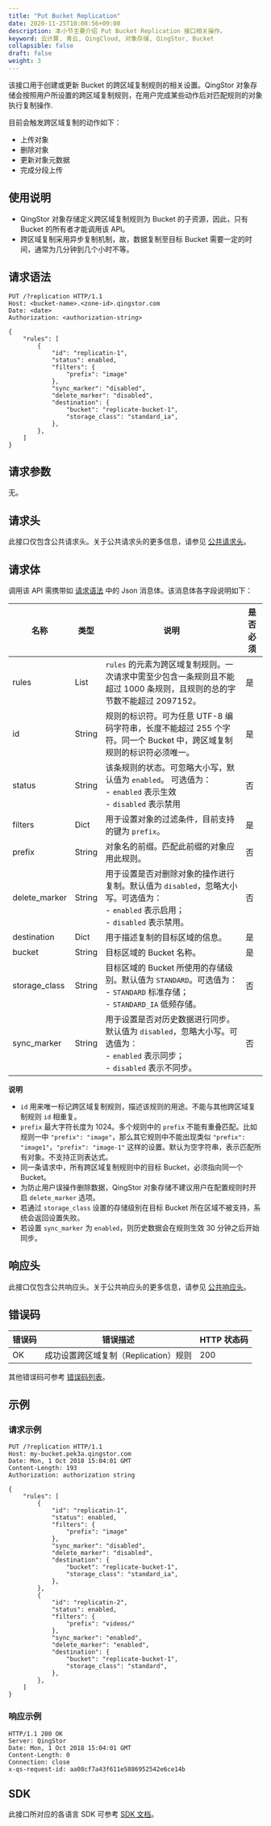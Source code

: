 ```yaml
---
title: "Put Bucket Replication"
date: 2020-11-25T10:08:56+09:00
description: 本小节主要介绍 Put Bucket Replication 接口相关操作。
keyword: 云计算, 青云, QingCloud, 对象存储, QingStor, Bucket
collapsible: false
draft: false
weight: 3
---
```


该接口用于创建或更新 Bucket 的跨区域复制规则的相关设置。QingStor 对象存储会按照用户所设置的跨区域复制规则，在用户完成某些动作后对匹配规则的对象执行复制操作.

目前会触发跨区域复制的动作如下：
- 上传对象
- 删除对象
- 更新对象元数据
- 完成分段上传

## 使用说明

- QingStor 对象存储定义跨区域复制规则为 Bucket 的子资源，因此，只有 Bucket 的所有者才能调用该 API。
- 跨区域复制采用异步复制机制，故，数据复制至目标 Bucket 需要一定的时间，通常为几分钟到几个小时不等。

## 请求语法

```http
PUT /?replication HTTP/1.1
Host: <bucket-name>.<zone-id>.qingstor.com
Date: <date>
Authorization: <authorization-string>

{
    "rules": [
        {
            "id": "replicatin-1",
            "status": enabled,
            "filters": {
                "prefix": "image"
            },
            "sync_marker": "disabled",
            "delete_marker": "disabled",
            "destination": {
                "bucket": "replicate-bucket-1",
                "storage_class": "standard_ia",
            },
        },
    ]
}
```

## 请求参数

无。

## 请求头

此接口仅包含公共请求头。关于公共请求头的更多信息，请参见 [公共请求头](/storage/object-storage/api/common_header/#请求头字段-request-header)。

## 请求体

调用该 API 需携带如 [请求语法](#请求语法) 中的 Json 消息体。该消息体各字段说明如下：

| 名称 | 类型 | 说明 | 是否必须 |
| --- | --- | --- | --- |
| rules | List | `rules` 的元素为跨区域复制规则。一次请求中需至少包含一条规则且不能超过 1000 条规则，且规则的总的字节数不能超过 2097152。 | 是 |
| id | String | 规则的标识符。可为任意 UTF-8 编码字符串，长度不能超过 255 个字符。同一个 Bucket 中，跨区域复制规则的标识符必须唯一。| 是 |
| status | String | 该条规则的状态。可忽略大小写，默认值为 `enabled`。 可选值为： <br>- `enabled` 表示生效 <br>- `disabled` 表示禁用| 否 |
| filters | Dict | 用于设置对象的过滤条件，目前支持的键为 `prefix`。| 是 |
| prefix | String | 对象名的前缀。匹配此前缀的对象应用此规则。 | 否 |
| delete_marker | String | 用于设置是否对删除对象的操作进行复制。默认值为 `disabled`，忽略大小写。可选值为：<br>- `enabled` 表示启用； <br>- `disabled` 表示禁用。 | 否 |
| destination | Dict | 用于描述复制的目标区域的信息。 | 是 |
| bucket | String | 目标区域的 Bucket 名称。 | 是 |
| storage_class | String | 目标区域的 Bucket 所使用的存储级别。默认值为 `STANDARD`。可选值为：<br>- `STANDARD` 标准存储；<br>- `STANDARD_IA` 低频存储。| 否 |
| sync_marker | String | 用于设置是否对历史数据进行同步。默认值为 `disabled`，忽略大小写。可选值为：<br>- `enabled` 表示同步；<br>- `disabled` 表示不同步。| 否 |

**说明**
- `id` 用来唯一标记跨区域复制规则，描述该规则的用途。不能与其他跨区域复制规则 `id` 相重复。
- `prefix` 最大字符长度为 1024。多个规则中的 `prefix` 不能有重叠匹配。比如规则一中 `"prefix": "image"`，那么其它规则中不能出现类似 `"prefix": "image1"`，`"prefix": "image-1"` 这样的设置。默认为空字符串，表示匹配所有对象。不支持正则表达式。
- 同一条请求中，所有跨区域复制规则中的目标 Bucket，必须指向同一个 Bucket。
- 为防止用户误操作删除数据，QingStor 对象存储不建议用户在配置规则时开启 `delete_marker` 选项。
- 若通过 `storage_class` 设置的存储级别在目标 Bucket 所在区域不被支持，系统会返回设置失败。
- 若设置 `sync_marker` 为 `enabled`，则历史数据会在规则生效 30 分钟之后开始同步。

## 响应头

此接口仅包含公共响应头。关于公共响应头的更多信息，请参见 [公共响应头](/storage/object-storage/api/common_header/#响应头字段-response-header)。

## 错误码

| 错误码 | 错误描述 | HTTP 状态码 |
| --- | --- | --- |
| OK | 成功设置跨区域复制（Replication）规则 | 200 |

其他错误码可参考 [错误码列表](/storage/object-storage/api/error_code/#错误码列表)。

## 示例

### 请求示例

```http
PUT /?replication HTTP/1.1
Host: my-bucket.pek3a.qingstor.com
Date: Mon, 1 Oct 2018 15:04:01 GMT
Content-Length: 193
Authorization: authorization string

{
    "rules": [
        {
            "id": "replicatin-1",
            "status": enabled,
            "filters": {
                "prefix": "image"
            },
            "sync_marker": "disabled",
            "delete_marker": "disabled",
            "destination": {
                "bucket": "replicate-bucket-1",
                "storage_class": "standard_ia",
            },
        },
        {
            "id": "replicatin-2",
            "status": enabled,
            "filters": {
                "prefix": "videos/"
            },
            "sync_marker": "enabled",
            "delete_marker": "enabled",
            "destination": {
                "bucket": "replicate-bucket-1",
                "storage_class": "standard",
            },
        },
    ]
}
```


### 响应示例

```http
HTTP/1.1 200 OK
Server: QingStor
Date: Mon, 1 Oct 2018 15:04:01 GMT
Content-Length: 0
Connection: close
x-qs-request-id: aa08cf7a43f611e5886952542e6ce14b
```

## SDK

此接口所对应的各语言 SDK 可参考 [SDK 文档](/storage/object-storage/sdk/)。